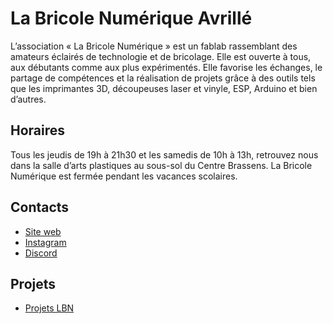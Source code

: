 # La Bricole Numérique Avrillé

L’association « La Bricole Numérique » est un fablab rassemblant des amateurs éclairés de technologie et de bricolage. Elle est ouverte à tous, aux débutants comme aux plus expérimentés. Elle favorise les échanges, le partage de compétences et la réalisation de projets grâce à des outils tels que les imprimantes 3D, découpeuses laser et vinyle, ESP, Arduino et bien d’autres.


## Horaires
Tous les jeudis de 19h à 21h30 et les samedis de 10h à 13h,
retrouvez nous dans la salle d’arts plastiques au sous-sol du Centre Brassens.
La Bricole Numérique est fermée pendant les vacances scolaires.

## Contacts

* [Site web](https://labricolenumerique.fr)
* [Instagram](https://www.instagram.com/labricolenumerique)
* [Discord](https://discord.gg/ys2DGTmNnM)

## Projets 

 * [Projets LBN](https://github.com/La-Bricole-numerique-Avrille/Projets_LBN)
